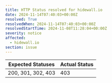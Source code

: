 ```yaml
---
title: HTTP Status resolved for hidewall.io
date: 2024-11-14T07:40:03+00:00Z
resolved: True
resolvedWhen: 2024-11-14T07:40:03+00:00Z
resolvedStartTime: 2024-11-08T11:28:04+00:00Z
severity: notice
affected:
  - hidewall.io
section: issue
---
```


| Expected Statuses | Actual Status  |
|-------------------|----------------|
| 200, 301, 302, 403 | 403 |
